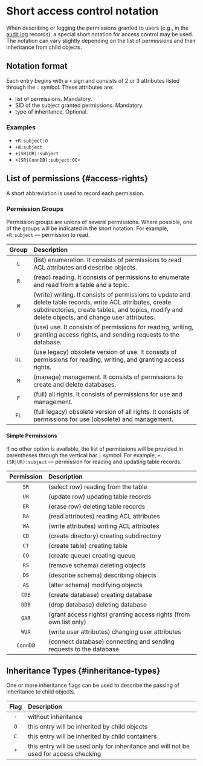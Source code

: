 # Short access control notation

When describing or logging the permissions granted to users (e.g., in the [audit log](./audit-log.md) records), a special short notation for access control may be used. The notation can vary slightly depending on the list of permissions and their inheritance from child objects.

## Notation format

Each entry begins with a `+` sign and consists of 2 or 3 attributes listed through the `:` symbol.
These attributes are:
- list of permissions. Mandatory.
- SID of the subject granted permissions. Mandatory.
- type of inheritance. Optional.

### Examples

* `+R:subject:O`
* `+W:subject`
* `+(SR|UR):subject`
* `+(SR|ConnDB):subject:OC+`

## List of permissions {#access-rights}

A short abbreviation is used to record each permission.

### Permission Groups

Permission groups are unions of several permissions. Where possible, one of the groups will be indicated in the short notation.
For example, `+R:subject` — permission to read.

| Group	| Description |
|:----:|:----|
| `L` | (list) enumeration. It consists of permissions to read ACL attributes and describe objects.|
| `R` | (read) reading. It consists of permissions to enumerate and read from a table and a topic.|
| `W` | (write) writing. It consists of permissions to update and delete table records, write ACL attributes, create subdirectories, create tables, and topics, modify and delete objects, and change user attributes.|
| `U` | (use) use. It consists of permissions for reading, writing, granting access rights, and sending requests to the database.|
| `UL` | (use legacy) obsolete version of use. It consists of permissions for reading, writing, and granting access rights.|
| `M` | (manage) management. It consists of permissions to create and delete databases.|
| `F` | (full) all rights. It consists of permissions for use and management.|
| `FL` | (full legacy) obsolete version of all rights. It consists of permissions for use (obsolete) and management.|

#### Simple Permissions
If no other option is available, the list of permissions will be provided in parentheses through the vertical bar `|` symbol.
For example, `+(SR|UR):subject` — permission for reading and updating table records.

| Permission | Description |
|:----:|:----|
| `SR` | (select row) reading from the table
| `UR` | (update row) updating table records
| `ER` | (erase row) deleting table records
| `RA` | (read attributes) reading ACL attributes
| `WA` | (write attributes) writing ACL attributes
| `CD` | (create directory) creating subdirectory
| `CT` | (create table) creating table
| `CQ` | (create queue) creating queue
| `RS` | (remove schema) deleting objects
| `DS` | (describe schema) describing objects
| `AS` | (alter schema) modifying objects
| `CDB` | (create database) creating database
| `DDB` | (drop database) deleting database
| `GAR` | (grant access rights) granting access rights (from own list only)
| `WUA` | (write user attributes) changing user attributes
| `ConnDB` | (connect database) connecting and sending requests to the database

## Inheritance Types {#inheritance-types}
One or more inheritance flags can be used to describe the passing of inheritance to child objects.

| Flag	| Description |
|:----:|:----|
| `-`	| without inheritance
| `O`	| this entry will be inherited by child objects
| `C`	| this entry will be inherited by child containers
| `+`	| this entry will be used only for inheritance and will not be used for access checking
